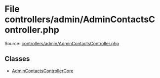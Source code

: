 File controllers/admin/AdminContactsController.php
=========

Source: [controllers/admin/AdminContactsController.php](https://github.com/PrestaShop/PrestaShop/blob/1.5.3.1/controllers/admin/AdminContactsController.php)


Classes
-------

* [AdminContactsControllerCore](class.AdminContactsControllerCore.md)

